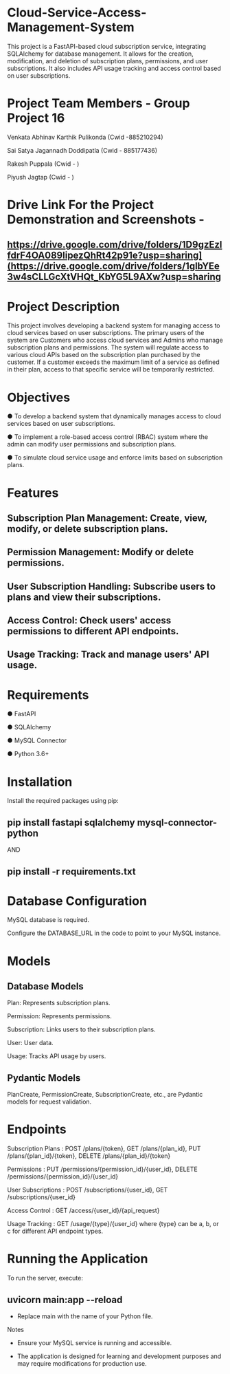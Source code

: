 # Cloud-Service-Access-Management-System

This project is a FastAPI-based cloud subscription service, integrating SQLAlchemy for database management. It allows for the creation, modification, and deletion of subscription plans, permissions, and user subscriptions. It also includes API usage tracking and access control based on user subscriptions.

# Project Team Members - Group Project 16


Venkata Abhinav Karthik Pulikonda (Cwid -885210294)

Sai Satya Jagannadh Doddipatla (Cwid - 885177436)

Rakesh Puppala (Cwid - )

Piyush Jagtap (Cwid - )



# Drive Link For the Project Demonstration and Screenshots -

## https://drive.google.com/drive/folders/1D9gzEzlfdrF4OA089lipezQhRt42p91e?usp=sharing](https://drive.google.com/drive/folders/1glbYEe3w4sCLLGcXtVHQt_KbYG5L9AXw?usp=sharing


# Project Description

This project involves developing a backend system for managing access to cloud services based on user subscriptions. The primary users of the system are Customers who access cloud services and Admins who manage subscription plans and permissions. The system will regulate access to various cloud APIs based on the subscription plan purchased by the customer. If a customer exceeds the maximum limit of a service as defined in their plan, access to that specific service will be temporarily restricted.

# Objectives

● To develop a backend system that dynamically manages access to cloud services based on user subscriptions.

● To implement a role-based access control (RBAC) system where the admin can modify user permissions and subscription plans.

● To simulate cloud service usage and enforce limits based on subscription plans.



# Features

## Subscription Plan Management: Create, view, modify, or delete subscription plans.
## Permission Management: Modify or delete permissions.
## User Subscription Handling: Subscribe users to plans and view their subscriptions.
## Access Control: Check users' access permissions to different API endpoints.
## Usage Tracking: Track and manage users' API usage.


# Requirements

● FastAPI

● SQLAlchemy

● MySQL Connector

● Python 3.6+


# Installation

Install the required packages using pip:

## pip install fastapi sqlalchemy mysql-connector-python

AND

## pip install -r requirements.txt


# Database Configuration

MySQL database is required.

Configure the DATABASE_URL in the code to point to your MySQL instance.

# Models

## Database Models

 Plan: Represents subscription plans.

 Permission: Represents permissions.

 Subscription: Links users to their subscription plans.

 User: User data.

 Usage: Tracks API usage by users.


## Pydantic Models

PlanCreate, PermissionCreate, SubscriptionCreate, etc., are Pydantic models for request validation.

# Endpoints

 Subscription Plans : POST /plans/{token}, GET /plans/{plan_id}, PUT /plans/{plan_id}/{token}, DELETE /plans/{plan_id}/{token}

 Permissions : PUT /permissions/{permission_id}/{user_id}, DELETE /permissions/{permission_id}/{user_id}

 User Subscriptions : POST /subscriptions/{user_id}, GET /subscriptions/{user_id}

 Access Control : GET /access/{user_id}/{api_request}

 Usage Tracking : GET /usage/{type}/{user_id} where {type} can be a, b, or c for different API endpoint types.


# Running the Application

To run the server, execute:

## uvicorn main:app --reload

* Replace main with the name of your Python file.

Notes

* Ensure your MySQL service is running and accessible.

* The application is designed for learning and development purposes and may require modifications for production use.


  
